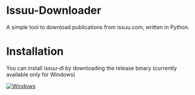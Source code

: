 # Issuu-Downloader
 
A simple tool to download publications from issuu.com, written in Python.

# Installation

You can install issuu-dl by downloading the release binary (currently available only for Windows)

[![Windows](https://upload.wikimedia.org/wikipedia/commons/thumb/4/48/Windows_logo_-_2012_%28dark_blue%29.svg/2048px-Windows_logo_-_2012_%28dark_blue%29.svg.png)](https://github.com/giovanni-cutri/issuu-downloader/releases/download/v0.1.0/issuu-dl-win.exe)

